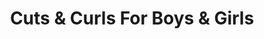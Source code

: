 ---
title: "Cuts & Curls For Boys & Girls"
url: /round-rock/cuts-and-curls-for-boys-and-girls/
shop: hairdresser
---